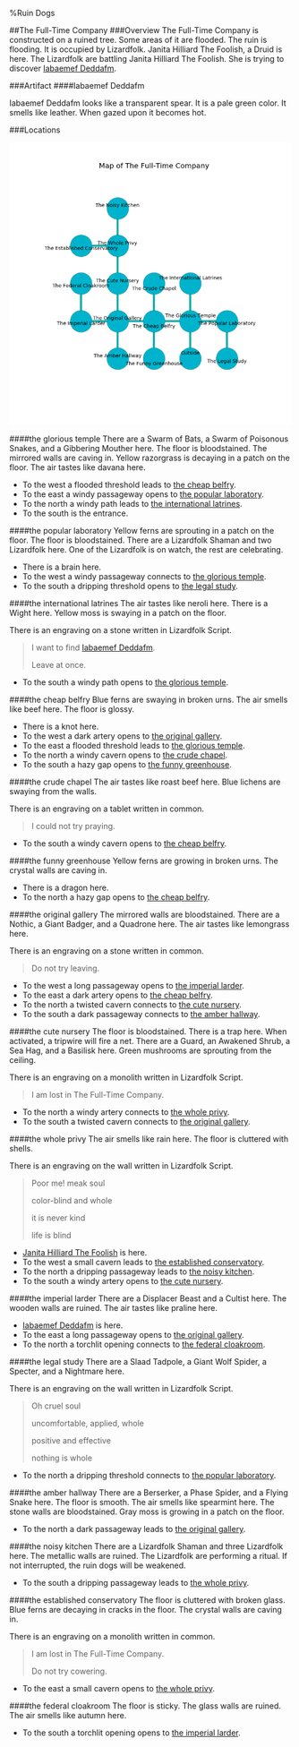 %Ruin Dogs

##The Full-Time Company
###Overview
The Full-Time Company is constructed on a ruined tree. Some areas of it are flooded. The ruin is flooding. It is occupied by Lizardfolk. <a name="Janita-Hilliard-The-Foolish"></a>Janita Hilliard The Foolish, a Druid is here. The Lizardfolk are battling Janita Hilliard The Foolish. She  is trying to discover [Iabaemef Deddafm](#Iabaemef-Deddafm). 



###Artifact
####<a name="Iabaemef-Deddafm"></a>Iabaemef Deddafm


Iabaemef Deddafm looks like a transparent spear. It is a pale green color. It smells like leather. When gazed upon it becomes hot. 





###Locations


![](../v2/images/The-Full-Time-Company.png)

####<a name="the-glorious-temple"></a>the glorious temple
There are a Swarm of Bats, a Swarm of Poisonous Snakes, and a Gibbering Mouther here. The floor is bloodstained. The mirrored walls are caving in. Yellow razorgrass is decaying in a patch on the floor. The air tastes like davana here. 



* To the west a flooded threshold leads to [the cheap belfry](#the-cheap-belfry).
* To the east a windy passageway opens to [the popular laboratory](#the-popular-laboratory).
* To the north a windy path leads to [the international latrines](#the-international-latrines).
* To the south is the entrance.


####<a name="the-popular-laboratory"></a>the popular laboratory
Yellow ferns are sprouting in a patch on the floor. The floor is bloodstained. There are a Lizardfolk Shaman and two Lizardfolk here. One of the Lizardfolk is on watch, the rest are celebrating. 



* There is a brain here.
* To the west a windy passageway connects to [the glorious temple](#the-glorious-temple).
* To the south a dripping threshold opens to [the legal study](#the-legal-study).


####<a name="the-international-latrines"></a>the international latrines
The air tastes like neroli here. There is a Wight here. Yellow moss is swaying in a patch on the floor. 

There is an engraving on a stone written in Lizardfolk Script. 

> I want to find [Iabaemef Deddafm](#Iabaemef-Deddafm).
>
> Leave at once.
>


* To the south a windy path opens to [the glorious temple](#the-glorious-temple).


####<a name="the-cheap-belfry"></a>the cheap belfry
Blue ferns are swaying in broken urns. The air smells like beef here. The floor is glossy. 



* There is a knot here.
* To the west a dark artery opens to [the original gallery](#the-original-gallery).
* To the east a flooded threshold leads to [the glorious temple](#the-glorious-temple).
* To the north a windy cavern opens to [the crude chapel](#the-crude-chapel).
* To the south a hazy gap opens to [the funny greenhouse](#the-funny-greenhouse).


####<a name="the-crude-chapel"></a>the crude chapel
The air tastes like roast beef here. Blue lichens are swaying from the walls. 

There is an engraving on a tablet written in common. 

> I could not try praying.
>


* To the south a windy cavern opens to [the cheap belfry](#the-cheap-belfry).


####<a name="the-funny-greenhouse"></a>the funny greenhouse
Yellow ferns are growing in broken urns. The crystal walls are caving in. 



* There is a dragon here.
* To the north a hazy gap opens to [the cheap belfry](#the-cheap-belfry).


####<a name="the-original-gallery"></a>the original gallery
The mirrored walls are bloodstained. There are a Nothic, a Giant Badger, and a Quadrone here. The air tastes like lemongrass here. 

There is an engraving on a stone written in common. 

> Do not try leaving.
>


* To the west a long passageway opens to [the imperial larder](#the-imperial-larder).
* To the east a dark artery opens to [the cheap belfry](#the-cheap-belfry).
* To the north a twisted cavern connects to [the cute nursery](#the-cute-nursery).
* To the south a dark passageway connects to [the amber hallway](#the-amber-hallway).


####<a name="the-cute-nursery"></a>the cute nursery
The floor is bloodstained. There is a trap here. When activated, a tripwire will fire a net. There are a Guard, an Awakened Shrub, a Sea Hag, and a Basilisk here. Green mushrooms are sprouting from the ceiling. 

There is an engraving on a monolith written in Lizardfolk Script. 

> I am lost in The Full-Time Company.
>


* To the north a windy artery connects to [the whole privy](#the-whole-privy).
* To the south a twisted cavern connects to [the original gallery](#the-original-gallery).


####<a name="the-whole-privy"></a>the whole privy
The air smells like rain here. The floor is cluttered with shells. 

There is an engraving on the wall written in Lizardfolk Script. 

> Poor me! meak soul
>
> color-blind and whole
>
> it is never kind
>
> life is blind
>


* [Janita Hilliard The Foolish](#Janita-Hilliard-The-Foolish) is here.
* To the west a small cavern leads to [the established conservatory](#the-established-conservatory).
* To the north a dripping passageway leads to [the noisy kitchen](#the-noisy-kitchen).
* To the south a windy artery opens to [the cute nursery](#the-cute-nursery).


####<a name="the-imperial-larder"></a>the imperial larder
There are a Displacer Beast and a Cultist here. The wooden walls are ruined. The air tastes like praline here. 



* [Iabaemef Deddafm](#Iabaemef-Deddafm) is here.
* To the east a long passageway opens to [the original gallery](#the-original-gallery).
* To the north a torchlit opening connects to [the federal cloakroom](#the-federal-cloakroom).


####<a name="the-legal-study"></a>the legal study
There are a Slaad Tadpole, a Giant Wolf Spider, a Specter, and a Nightmare here. 

There is an engraving on the wall written in Lizardfolk Script. 

> Oh cruel soul
>
> uncomfortable, applied, whole
>
> positive and effective
>
> nothing is whole
>


* To the north a dripping threshold connects to [the popular laboratory](#the-popular-laboratory).


####<a name="the-amber-hallway"></a>the amber hallway
There are a Berserker, a Phase Spider, and a Flying Snake here. The floor is smooth. The air smells like spearmint here. The stone walls are bloodstained. Gray moss is growing in a patch on the floor. 



* To the north a dark passageway leads to [the original gallery](#the-original-gallery).


####<a name="the-noisy-kitchen"></a>the noisy kitchen
There are a Lizardfolk Shaman and three Lizardfolk here. The metallic walls are ruined. The Lizardfolk are performing a ritual. If not interrupted, the ruin dogs will be weakened. 



* To the south a dripping passageway leads to [the whole privy](#the-whole-privy).


####<a name="the-established-conservatory"></a>the established conservatory
The floor is cluttered with broken glass. Blue ferns are decaying in cracks in the floor. The crystal walls are caving in. 

There is an engraving on a monolith written in common. 

> I am lost in The Full-Time Company.
>
> Do not try cowering.
>


* To the east a small cavern opens to [the whole privy](#the-whole-privy).


####<a name="the-federal-cloakroom"></a>the federal cloakroom
The floor is sticky. The glass walls are ruined. The air smells like autumn here. 



* To the south a torchlit opening opens to [the imperial larder](#the-imperial-larder).



